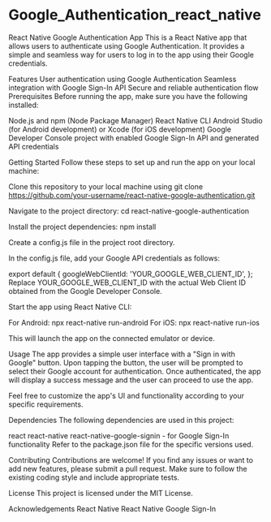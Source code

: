 # Google_Authentication_react_native
React Native Google Authentication App
This is a React Native app that allows users to authenticate using Google Authentication. It provides a simple and seamless way for users to log in to the app using their Google credentials.

Features
User authentication using Google Authentication
Seamless integration with Google Sign-In API
Secure and reliable authentication flow
Prerequisites
Before running the app, make sure you have the following installed:

Node.js and npm (Node Package Manager)
React Native CLI
Android Studio (for Android development) or Xcode (for iOS development)
Google Developer Console project with enabled Google Sign-In API and generated API credentials


Getting Started
Follow these steps to set up and run the app on your local machine:

Clone this repository to your local machine using git clone https://github.com/your-username/react-native-google-authentication.git

Navigate to the project directory: cd react-native-google-authentication

Install the project dependencies: npm install

Create a config.js file in the project root directory.

In the config.js file, add your Google API credentials as follows:

export default {
  googleWebClientId: 'YOUR_GOOGLE_WEB_CLIENT_ID',
};
Replace YOUR_GOOGLE_WEB_CLIENT_ID with the actual Web Client ID obtained from the Google Developer Console.

Start the app using React Native CLI:

For Android:
npx react-native run-android
For iOS:
npx react-native run-ios

This will launch the app on the connected emulator or device.

Usage
The app provides a simple user interface with a "Sign in with Google" button. Upon tapping the button, the user will be prompted to select their Google account for authentication. Once authenticated, the app will display a success message and the user can proceed to use the app.

Feel free to customize the app's UI and functionality according to your specific requirements.

Dependencies
The following dependencies are used in this project:

react
react-native
react-native-google-signin - for Google Sign-In functionality
Refer to the package.json file for the specific versions used.

Contributing
Contributions are welcome! If you find any issues or want to add new features, please submit a pull request. Make sure to follow the existing coding style and include appropriate tests.

License
This project is licensed under the MIT License.

Acknowledgements
React Native
React Native Google Sign-In
